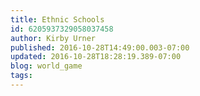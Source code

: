 ```yaml
---
title: Ethnic Schools
id: 6205937329058037458
author: Kirby Urner
published: 2016-10-28T14:49:00.003-07:00
updated: 2016-10-28T18:28:19.389-07:00
blog: world_game
tags: 
---
```


